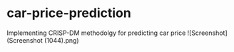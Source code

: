 # car-price-prediction
Implementing CRISP-DM methodolgy for predicting car price
![Screenshot](Screenshot (1044).png)
